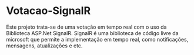 # Votacao-SignalR
Este projeto trata-se de uma votação em tempo real com o uso da Biblioteca ASP.Net SignalR.
SignalR é uma biblioteca de código livre da microsoft que permite a implementação em tempo real, como notificações, mensagens, atualizações e etc.
